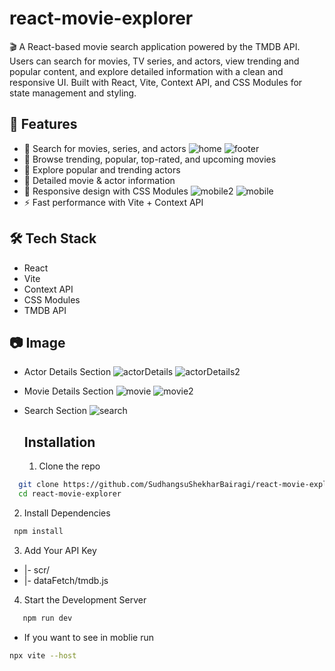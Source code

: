 # react-movie-explorer

🎬 A React-based movie search application powered by the TMDB API. Users can search for movies, TV series, and actors, view trending and popular content, and explore detailed information with a clean and responsive UI. Built with React, Vite, Context API, and CSS Modules for state management and styling.

## 🚀 Features

- 🔎 Search for movies, series, and actors
  ![home](./public/home.png)
  ![footer](./public/footer.png)
- 🎥 Browse trending, popular, top-rated, and upcoming movies
- 👤 Explore popular and trending actors
- 📄 Detailed movie & actor information
- 📱 Responsive design with CSS Modules
  ![mobile2](./public/mobile.jpeg)
  ![mobile](./public/mobile2.jpeg)
- ⚡ Fast performance with Vite + Context API

## 🛠️ Tech Stack

- React
- Vite
- Context API
- CSS Modules
- TMDB API

## 📷 Image

- Actor Details Section
  ![actorDetails](./public/actorDetails.png)
  ![actorDetails2](./public/actorDetails2.png)
- Movie Details Section
  ![movie](./public/movieDetails.png)
  ![movie2](./public/movieDetails2.png)
- Search Section
  ![search](./public/seriesSearch.png)

  ## Installation

  1. Clone the repo

```bash
  git clone https://github.com/SudhangsuShekharBairagi/react-movie-explorer.git
  cd react-movie-explorer
```

2. Install Dependencies

```bash
 npm install
```

3. Add Your API Key

- |- scr/
- |- dataFetch/tmdb.js

4. Start the Development Server

```bash
   npm run dev
```

- If you want to see in moblie run

```bash
npx vite --host
```
